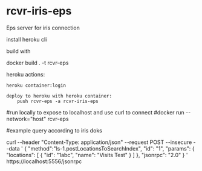 # rcvr-iris-eps
Eps server for iris connection


install heroku cli
 
build with 

docker build . -t rcvr-eps

heroku actions:

    heroku container:login

    deploy to heroku with heroku container:
        push rcvr-eps -a rcvr-iris-eps


#run locally to expose to localhost and use curl to connect
#docker run --network="host" rcvr-eps

#example query according to iris doks

curl --header "Content-Type: application/json" --request POST --insecure --data '
{
    "method":"ls-1.postLocationsToSearchIndex",
    "id": "1",
    "params": {
        "locations": [
            {
                "id": "1abc",
                "name": "Visits Test"
            }
        ]
    },
    "jsonrpc": "2.0"
}
' https://localhost:5556/jsonrpc




